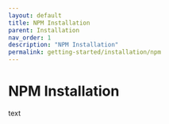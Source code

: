 ```yaml
---
layout: default
title: NPM Installation
parent: Installation
nav_order: 1
description: "NPM Installation"
permalink: getting-started/installation/npm
---
```


# NPM Installation

text
